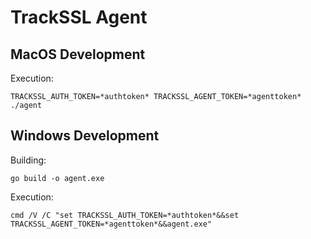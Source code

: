 # TrackSSL Agent

## MacOS Development

Execution:

```
TRACKSSL_AUTH_TOKEN=*authtoken* TRACKSSL_AGENT_TOKEN=*agenttoken* ./agent
```

## Windows Development

Building:

```
go build -o agent.exe
```

Execution:

```
cmd /V /C "set TRACKSSL_AUTH_TOKEN=*authtoken*&&set TRACKSSL_AGENT_TOKEN=*agenttoken*&&agent.exe"
```



